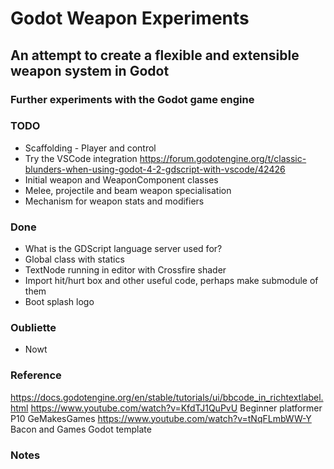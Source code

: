 # Godot Weapon Experiments

## An attempt to create a flexible and extensible weapon system in Godot

### Further experiments with the Godot game engine

### TODO
- Scaffolding - Player and control
- Try the VSCode integration https://forum.godotengine.org/t/classic-blunders-when-using-godot-4-2-gdscript-with-vscode/42426
- Initial weapon and WeaponComponent classes
- Melee, projectile and beam weapon specialisation
- Mechanism for weapon stats and modifiers

### Done
- What is the GDScript language server used for?
- Global class with statics
- TextNode running in editor with Crossfire shader
- Import hit/hurt box and other useful code, perhaps make submodule of them
- Boot splash logo

### Oubliette
- Nowt

### Reference
https://docs.godotengine.org/en/stable/tutorials/ui/bbcode_in_richtextlabel.html
https://www.youtube.com/watch?v=KfdTJ1QuPvU Beginner platformer P10 GeMakesGames
https://www.youtube.com/watch?v=tNqFLmbWW-Y Bacon and Games Godot template

### Notes
